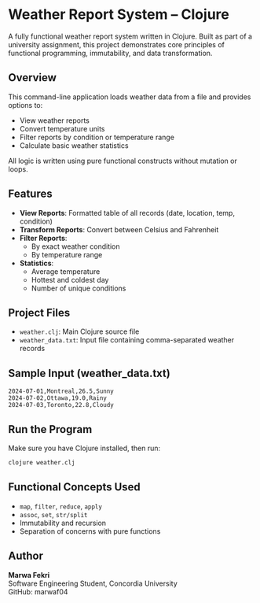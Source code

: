 # Weather Report System – Clojure

A fully functional weather report system written in Clojure. Built as part of a university assignment, this project demonstrates core principles of functional programming, immutability, and data transformation.

## Overview

This command-line application loads weather data from a file and provides options to:
- View weather reports
- Convert temperature units
- Filter reports by condition or temperature range
- Calculate basic weather statistics

All logic is written using pure functional constructs without mutation or loops.

## Features

- **View Reports**: Formatted table of all records (date, location, temp, condition)
- **Transform Reports**: Convert between Celsius and Fahrenheit
- **Filter Reports**:
  - By exact weather condition
  - By temperature range
- **Statistics**:
  - Average temperature
  - Hottest and coldest day
  - Number of unique conditions

## Project Files

- `weather.clj`: Main Clojure source file
- `weather_data.txt`: Input file containing comma-separated weather records

## Sample Input (weather_data.txt)

```
2024-07-01,Montreal,26.5,Sunny
2024-07-02,Ottawa,19.0,Rainy
2024-07-03,Toronto,22.8,Cloudy
```

## Run the Program

Make sure you have Clojure installed, then run:

```bash
clojure weather.clj
```

## Functional Concepts Used

- `map`, `filter`, `reduce`, `apply`
- `assoc`, `set`, `str/split`
- Immutability and recursion
- Separation of concerns with pure functions

## Author

**Marwa Fekri**  
Software Engineering Student, Concordia University  
GitHub: marwaf04
